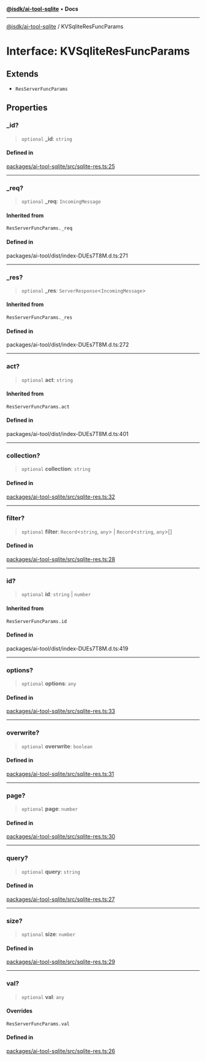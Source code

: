 [**@isdk/ai-tool-sqlite**](../README.md) • **Docs**

***

[@isdk/ai-tool-sqlite](../globals.md) / KVSqliteResFuncParams

# Interface: KVSqliteResFuncParams

## Extends

- `ResServerFuncParams`

## Properties

### \_id?

> `optional` **\_id**: `string`

#### Defined in

[packages/ai-tool-sqlite/src/sqlite-res.ts:25](https://github.com/isdk/ai-tool-sqlite.js/blob/e3c1ff8a73c1e23a76a3ce2a388503307056f314/src/sqlite-res.ts#L25)

***

### \_req?

> `optional` **\_req**: `IncomingMessage`

#### Inherited from

`ResServerFuncParams._req`

#### Defined in

packages/ai-tool/dist/index-DUEs7T8M.d.ts:271

***

### \_res?

> `optional` **\_res**: `ServerResponse`\<`IncomingMessage`\>

#### Inherited from

`ResServerFuncParams._res`

#### Defined in

packages/ai-tool/dist/index-DUEs7T8M.d.ts:272

***

### act?

> `optional` **act**: `string`

#### Inherited from

`ResServerFuncParams.act`

#### Defined in

packages/ai-tool/dist/index-DUEs7T8M.d.ts:401

***

### collection?

> `optional` **collection**: `string`

#### Defined in

[packages/ai-tool-sqlite/src/sqlite-res.ts:32](https://github.com/isdk/ai-tool-sqlite.js/blob/e3c1ff8a73c1e23a76a3ce2a388503307056f314/src/sqlite-res.ts#L32)

***

### filter?

> `optional` **filter**: `Record`\<`string`, `any`\> \| `Record`\<`string`, `any`\>[]

#### Defined in

[packages/ai-tool-sqlite/src/sqlite-res.ts:28](https://github.com/isdk/ai-tool-sqlite.js/blob/e3c1ff8a73c1e23a76a3ce2a388503307056f314/src/sqlite-res.ts#L28)

***

### id?

> `optional` **id**: `string` \| `number`

#### Inherited from

`ResServerFuncParams.id`

#### Defined in

packages/ai-tool/dist/index-DUEs7T8M.d.ts:419

***

### options?

> `optional` **options**: `any`

#### Defined in

[packages/ai-tool-sqlite/src/sqlite-res.ts:33](https://github.com/isdk/ai-tool-sqlite.js/blob/e3c1ff8a73c1e23a76a3ce2a388503307056f314/src/sqlite-res.ts#L33)

***

### overwrite?

> `optional` **overwrite**: `boolean`

#### Defined in

[packages/ai-tool-sqlite/src/sqlite-res.ts:31](https://github.com/isdk/ai-tool-sqlite.js/blob/e3c1ff8a73c1e23a76a3ce2a388503307056f314/src/sqlite-res.ts#L31)

***

### page?

> `optional` **page**: `number`

#### Defined in

[packages/ai-tool-sqlite/src/sqlite-res.ts:30](https://github.com/isdk/ai-tool-sqlite.js/blob/e3c1ff8a73c1e23a76a3ce2a388503307056f314/src/sqlite-res.ts#L30)

***

### query?

> `optional` **query**: `string`

#### Defined in

[packages/ai-tool-sqlite/src/sqlite-res.ts:27](https://github.com/isdk/ai-tool-sqlite.js/blob/e3c1ff8a73c1e23a76a3ce2a388503307056f314/src/sqlite-res.ts#L27)

***

### size?

> `optional` **size**: `number`

#### Defined in

[packages/ai-tool-sqlite/src/sqlite-res.ts:29](https://github.com/isdk/ai-tool-sqlite.js/blob/e3c1ff8a73c1e23a76a3ce2a388503307056f314/src/sqlite-res.ts#L29)

***

### val?

> `optional` **val**: `any`

#### Overrides

`ResServerFuncParams.val`

#### Defined in

[packages/ai-tool-sqlite/src/sqlite-res.ts:26](https://github.com/isdk/ai-tool-sqlite.js/blob/e3c1ff8a73c1e23a76a3ce2a388503307056f314/src/sqlite-res.ts#L26)
